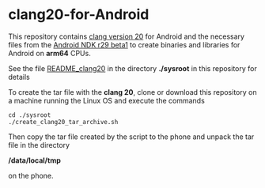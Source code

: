 # clang20-for-Android
This repository contains [clang version 20](https://android.googlesource.com/toolchain/llvm-project/) for Android and the necessary files from the [Android NDK r29 beta1](https://developer.android.com/ndk/downloads)
to create binaries and libraries for Android on **arm64** CPUs.

See the file [README_clang20](https://github.com/bnsmb/clang20-for-Android/blob/main/sysroot/README_clang20) in the directory **./sysroot** in this repository for details

To create the tar file with the **clang 20**, clone or download this repository on a machine running the Linux OS and execute the commands

```
cd ./sysroot 
./create_clang20_tar_archive.sh
```

Then copy the tar file created by the script to the phone and unpack the tar file in the directory

**/data/local/tmp**

on the phone.

